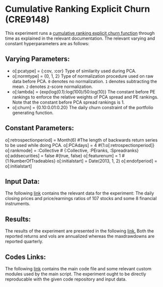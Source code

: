 # Cumulative Ranking Explicit Churn (CRE9148)

This experiment runs a [cumulative ranking explicit churn function](https://github.com/ahmetumutdurmus/kareexperiments) through time as explained in the relevant documentation. The relevant varying and constant hyperparameters are as follows:

## Varying Parameters:

- o[:pcatype] = {:cov, :cor} 
Type of similarity used during PCA.
- o[:normtype] = {0, 1, 2} 
Type of normalization procedure used on raw data before PCA. `0` denotes no normalization. `1` denotes subtracting the mean. `2` denotes z-score normalization. 
- o[:lambda] = {exp(log(0.1):log(100)/50:log(10)}
The constant before PE rankings to enforce the relative weights of PCA spread and PE rankings. Note that the constant before PCA spread rankings is 1. 
- o[:churn] = {0.10:0.01:0.20}
The daily churn constraint of the portfolio generating function.

## Constant Parameters:

o[:retrospectionperiod] = Month(6) #The length of backwards return series to be used while doing PCA.
o[:PCAdays] = 4 #{1:o[:retrospectionperiod]}
o[:rankmode] = :Collective # {:Collective, :PEranks, :Spreadranks}
o[:addsecurities] = false #{true, false}
o[:featurenum] = 1 #{1:NumberOfTradeables}
o[:initialstart] = Date(2013, 1, 2)
o[:endofperiod] = o[:initialstart]

## Input Data:

The following [link](https://docs.google.com/spreadsheets/d/17KRBtCGKO4aQNd_eMO--WkLCO3-u_kCKedVwfr26uT0/edit?usp=sharing) contains the relevant data for the experiment: The daily closing prices and price/earnings ratios of 107 stocks and some 8 financial instruments. 

## Results: 

The results of the experiment are presented in the following [link.](https://docs.google.com/spreadsheets/d/1xAcE-vjqwsU26dImUahlMEpNM8fnMKH7oN798a9fkMA/edit?usp=sharing) Both the reported returns and vols are annualized whereas the maxdrawdowns are reported quarterly.

## Codes Links:

The following [link]() contains the main code file and some relevant custom modules used by the main script. The experiment ought to be directly reproducable with the given code repository and input data. 
